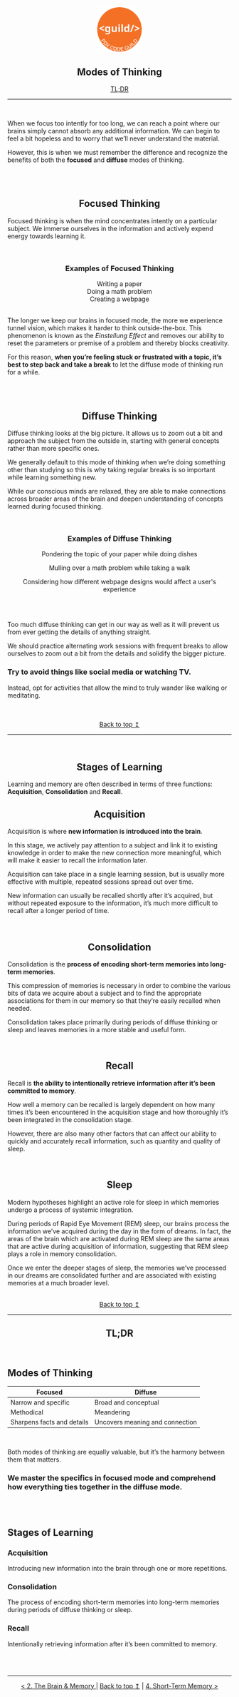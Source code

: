 <p align="center" id="top">
<img src="./images/pdx_code_guild_logo.svg" width=100/>

</p>
<div align="center">

## Modes of Thinking
<a href="#tldr">TL;DR</a>
</div align="center">

---

<br>

When we focus too intently for too long, we can reach a point where our brains simply cannot absorb any additional information. We can begin to feel a bit hopeless and to worry that we’ll never understand the material. 

However, this is when we must remember the difference and recognize the benefits of both the **focused** and **diffuse** modes of thinking.

<br>
<br>

<div align="center">

## Focused Thinking
</div>

Focused thinking is when the mind concentrates intently on a particular subject. We immerse ourselves in the information and actively expend energy towards learning it.

<br>


<h3 align="center">Examples of Focused Thinking</h3>
<div align="center">Writing a paper</div>
<div align="center">Doing a math problem</div>
<div align="center">Creating a webpage</div>

<br>

The longer we keep our brains in focused mode, the more we experience tunnel vision, which makes it harder to think outside-the-box. This phenomenon is known as the *Einstellung Effect* and removes our ability to reset the parameters or premise of a problem and thereby blocks creativity. 

For this reason, **when you’re feeling stuck or frustrated with a topic, it’s best to step back and take a break** to let the diffuse mode of thinking run for a while. 


<br>
<br>

<div align="center">
    
## Diffuse Thinking
</div>

Diffuse thinking looks at the big picture. It allows us to zoom out a bit and approach the subject from the outside in, starting with general concepts rather than more specific ones.

We generally default to this mode of thinking when we’re doing something other than studying so this is why taking regular breaks is so important while learning something new. 

While our conscious minds are relaxed, they are able to make connections across broader areas of the brain and deepen understanding of concepts learned during focused thinking. 

<br>

<div align="center">
    
<h3>Examples of Diffuse Thinking</h3>
<p>Pondering the topic of your paper while doing dishes</p> 
<p>Mulling over a math problem while taking a walk</p>
<p>Considering how different webpage designs would affect a user's experience</p>
</div>

<br> 
<br> 

Too much diffuse thinking can get in our way as well as it will prevent us from ever getting the details of anything straight. 

We should practice alternating work sessions with frequent breaks to allow ourselves to zoom out a bit from the details and solidify the bigger picture. 

### Try to avoid things like social media or watching TV.

Instead, opt for activities that allow the mind to truly wander like walking or meditating. 

<br>
<br>

<div align="center">
<a href="#top">Back to top &mapstoup;</a>
</div>

---

<br>

<div align="center">
    
## Stages of Learning
</div>

Learning and memory are often described in terms of three functions: **Acquisition**, **Consolidation** and **Recall**.


<div align="center">

## Acquisition
</div>

Acquisition is where **new information is introduced into the brain**. 

In this stage, we actively pay attention to a subject and link it to existing knowledge in order to make the new connection more meaningful, which will make it easier to recall the information later. 

Acquisition can take place in a single learning session, but is usually more effective with multiple, repeated sessions spread out over time.

New information can usually be recalled shortly after it’s acquired, but without repeated exposure to the information, it’s much more difficult to recall after a longer period of time.

<br>

<div align="center">

## Consolidation
</div>

Consolidation is the **process of encoding short-term memories into long-term memories**. 

This compression of memories is necessary in order to combine the various bits of data we acquire about a subject and to find the appropriate associations for them in our memory so that they’re easily recalled when needed. 

Consolidation takes place primarily during periods of diffuse thinking or sleep and leaves memories in a more stable and useful form.


<br>

<div align="center">

## Recall
</div>

Recall is **the ability to intentionally retrieve information after it’s been committed to memory**. 

How well a memory can be recalled is largely dependent on how many times it’s been encountered in the acquisition stage and how thoroughly it’s been integrated in the consolidation stage. 

However, there are also many other factors that can affect our ability to quickly and accurately recall information, such as quantity and quality of sleep.

<br>

<div align="center">

## Sleep
</div>

Modern hypotheses highlight an active role for sleep in which memories undergo a process of systemic integration. 

During periods of Rapid Eye Movement (REM) sleep, our brains process the information we’ve acquired during the day in the form of dreams. In fact, the areas of the brain which are activated during REM sleep are the same areas that are active during acquisition of information, suggesting that REM sleep plays a role in memory consolidation.  

Once we enter the deeper stages of sleep, the memories we’ve processed in our dreams are consolidated further and are associated with existing memories at a much broader level. 

<br>

<div align="center">
    <a href="#top">Back to top &mapstoup;</a>
</div>

---

<div align="center">
    <h2 id="tldr">TL;DR</h2>
</div>

<br>


## Modes of Thinking

<div align="center">

|Focused|Diffuse|
|-|-|
|Narrow and specific|Broad and conceptual|
|Methodical|Meandering|
|Sharpens facts and details|Uncovers meaning and connection|

</div>

<br>

Both modes of thinking are equally valuable, but it’s the harmony between them that matters.

### We master the specifics in focused mode and comprehend how everything ties together in the diffuse mode.


<br>
<br>


## Stages of Learning

### Acquisition

Introducing new information into the brain through one or more repetitions.

### Consolidation

The process of encoding short-term memories into long-term memories during periods of diffuse thinking or sleep.

### Recall

Intentionally retrieving information after it’s been committed to memory.

<br>
<br>

--- 

<div align="center">
    <a href="./2_the_brain_and_memory.md"> < 2. The Brain & Memory </a> | 
    <a href="#top">Back to top &mapstoup;</a> |
    <a href="./4_short_term_memory.md">4. Short-Term Memory ></a>
</div>

